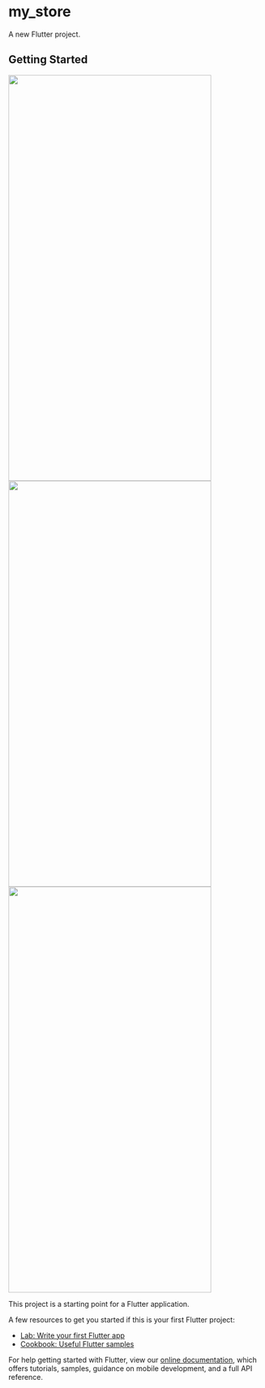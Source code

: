 # my_store

A new Flutter project.

## Getting Started

 <img src="https://user-images.githubusercontent.com/42090580/134498274-ccf344fd-7321-40ce-83ba-ee2a92537c0f.jpg" width="400" height="800">

<img src="https://user-images.githubusercontent.com/42090580/134498297-d50172ef-57c2-4da2-b41c-09f6225507e9.jpg" width="400" height="800">

<img src="https://user-images.githubusercontent.com/42090580/134498300-cc9d0d6a-2d88-4ef1-83f7-3b3112921dde.jpg" width="400" height="800">

This project is a starting point for a Flutter application.

A few resources to get you started if this is your first Flutter project:

- [Lab: Write your first Flutter app](https://flutter.dev/docs/get-started/codelab)
- [Cookbook: Useful Flutter samples](https://flutter.dev/docs/cookbook)

For help getting started with Flutter, view our
[online documentation](https://flutter.dev/docs), which offers tutorials,
samples, guidance on mobile development, and a full API reference.
